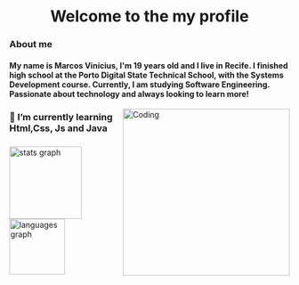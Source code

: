 <h1 align = "center"> Welcome to the my profile </h1>
<h3 align = "left"> About me<br>
<h4>
My name is Marcos Vinícius, I'm 19 years old and I live in Recife. I finished high school at the Porto Digital State Technical School, with the Systems Development course. Currently, I am studying Software Engineering. Passionate about technology and always looking to learn more! </h4>

</h3>


<img align="right" alt="Coding" width="300" src="https://media1.tenor.com/m/tKUzbi783KwAAAAd/bers.gif">


<h3> 📓 I’m currently learning Html,Css, Js and Java </h3> 


###
 <div align="left">

  <img src="https://github-readme-stats.vercel.app/api?username=VinizinXpl&hide_title=false&hide_rank=false&show_icons=true&include_all_commits=true&count_private=true&disable_animations=false&theme=dark&locale=en&hide_border=false" height="130" alt="stats graph"  />
  <img src="https://github-readme-stats.vercel.app/api/top-langs?username=VinizinXpl&locale=en&hide_title=false&layout=compact&card_width=320&langs_count=5&theme=dark&hide_border=false" height="100" alt="languages graph"  />
</div>

###

